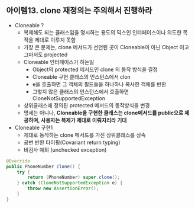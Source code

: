 
## 아이템13. clone 재정의는 주의해서 진행하라
* Cloneable ?
	* 복제해도 되는 클래스임을 명시하는 용도의 믹스인 인터페이스이나 의도한 목적을 제대로 이루지 못함
	* 가장 큰 문제는, clone 메서드가 선언된 곳이 Cloneable이 아닌 Object 이고 그마저도 projected 
	* Cloneable 인터페이스가 하는일
		* Object의 protected 메서드인 clone 의 동작 방식을 결정
		* Cloneable 구현 클래스의 인스턴스에서 clon
		* e을 호출하면 그 객체의 필드들을 하나하나 복사한 객체를 반환
		* 그렇지 않은 클래스의 인스턴스에서 호출하면 CloneNotSupportedException
	* 상위클래스에 정의된 protected 메서드의 동작방식을 변경
	* 명세는 아니나, **Cloneable을 구현한 클래스는 clone메서드를 public으로 제공하며, 사용자는 복제가 제대로 이뤄지리라 기대**
* Cloneable 구현1
	*  제대로 동작하는 clone 메서드를 가진 상위클래스를 상속
	* 	공변 반환 타이핑(Covariant return typing)
	*  비검사 예외 (unchecked exception) 
```java
@Override
public PhoneNumber clone() {
	try {
		return (PhoneNumber) super.clone();
	} catch (CloneNotSupportedException e) {
		throw new AssertionError();
	}
}
```

<!--stackedit_data:
eyJoaXN0b3J5IjpbLTExNzEwNzgyMF19
-->